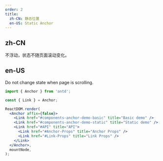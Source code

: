 ```yaml
---
order: 2
title:
  zh-CN: 静态位置
  en-US: Static Anchor
---
```


## zh-CN

不浮动，状态不随页面滚动变化。

## en-US

Do not change state when page is scrolling.

```jsx
import { Anchor } from 'antd';

const { Link } = Anchor;

ReactDOM.render(
  <Anchor affix={false}>
    <Link href="#components-anchor-demo-basic" title="Basic demo" />
    <Link href="#components-anchor-demo-static" title="Static demo" />
    <Link href="#API" title="API">
      <Link href="#Anchor-Props" title="Anchor Props" />
      <Link href="#Link-Props" title="Link Props" />
    </Link>
  </Anchor>,
  mountNode,
);
```
